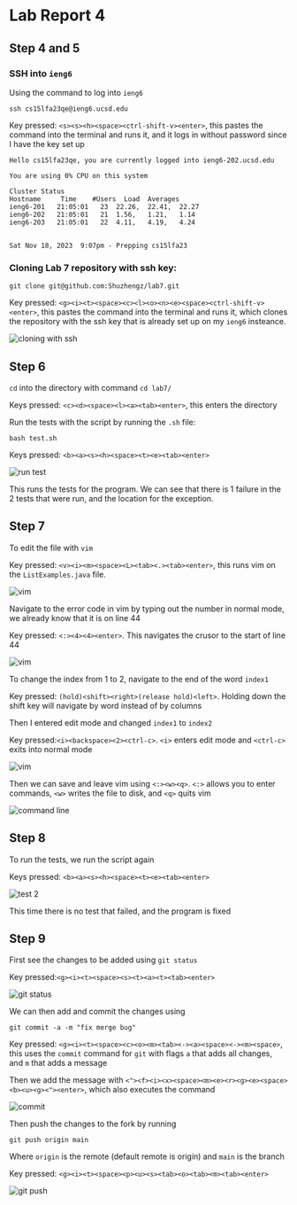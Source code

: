 # Lab Report 4

## Step 4 and 5

### SSH into `ieng6`

Using the command to log into `ieng6`

```
ssh cs15lfa23qe@ieng6.ucsd.edu
```

Key pressed: `<s><s><h><space><ctrl-shift-v><enter>`, this pastes the command into the terminal
and runs it, and it logs in without password since I have the key set up

```
Hello cs15lfa23qe, you are currently logged into ieng6-202.ucsd.edu

You are using 0% CPU on this system

Cluster Status 
Hostname     Time    #Users  Load  Averages  
ieng6-201   21:05:01   23  22.26,  22.41,  22.27
ieng6-202   21:05:01   21  1.56,   1.21,   1.14
ieng6-203   21:05:01   22  4.11,   4.19,   4.24

 
Sat Nov 18, 2023  9:07pm - Prepping cs15lfa23
```

### Cloning Lab 7 repository with ssh key:

```
git clone git@github.com:Shuzhengz/lab7.git
```

Key pressed: `<g><i><t><space><c><l><o><n><e><space><ctrl-shift-v><enter>`, this pastes the
command into the terminal and runs it, which clones the repository with the ssh key that is
already set up on my `ieng6` insteance.

![cloning with ssh](images/Screenshot%20from%202023-11-19%2021-29-23.png)

## Step 6

`cd` into the directory with command `cd lab7/`

Keys pressed: `<c><d><space><l><a><tab><enter>`, this enters the directory

Run the tests with the script by running the `.sh` file:

```
bash test.sh
```

Keys pressed: `<b><a><s><h><space><t><e><tab><enter>`

![run test](images/Screenshot%20from%202023-11-19%2021-33-45.png)

This runs the tests for the program. We can see that there is 1 failure in the 2 tests that were 
run, and the location for the exception.

## Step 7

To edit the file with `vim`

Key pressed: `<v><i><m><space><L><tab><.><tab><enter>`, this runs vim on the `ListExamples.java`
file.

![vim](images/Screenshot%20from%202023-11-19%2021-45-32.png)

Navigate to the error code in vim by typing out the number in normal mode, we already know that
it is on line 44

Key pressed: `<:><4><4><enter>`. This navigates the crusor to the start of line 44

![vim](images/Screenshot%20from%202023-11-19%2021-50-33.png)

To change the index from 1 to 2, navigate to the end of the word `index1`

Key pressed: `(hold)<shift><right>(release hold)<left>`. Holding down the shift key will navigate
by word instead of by columns

Then I entered edit mode and changed `index1` to `index2`

Key pressed:`<i><backspace><2><ctrl-c>`. `<i>` enters edit mode and `<ctrl-c>` exits into normal
mode

![vim](images/Screenshot%20from%202023-11-19%2021-56-09.png)

Then we can save and leave vim using `<:><w><q>`. `<:>` allows you to enter commands, `<w>` writes
the file to disk, and `<q>` quits vim

![command line](images/Screenshot%20from%202023-11-19%2021-58-13.png)

## Step 8

To run the tests, we run the script again

Keys pressed: `<b><a><s><h><space><t><e><tab><enter>`

![test 2](images/Screenshot%20from%202023-11-19%2022-01-56.png)

This time there is no test that failed, and the program is fixed

## Step 9

First see the changes to be added using `git status`

Key pressed:`<g><i><t><space><s><t><a><t><tab><enter>`

![git status](images/Screenshot%20from%202023-11-19%2022-05-26.png)

We can then add and commit the changes using

```
git commit -a -m "fix merge bug"
```

Key pressed: `<g><i><t><space><c><o><m><tab><-><a><space><-><m><space>`, this uses the `commit` 
command for `git` with flags `a` that adds all changes, and `m` that adds a message

Then we add the message with `<"><f><i><x><space><m><e><r><g><e><space><b><u><g><"><enter>`, which
also executes the command

![commit](images/Screenshot%20from%202023-11-19%2022-10-12.png)

Then push the changes to the fork by running

```
git push origin main
```

Where `origin` is the remote (default remote is origin) and `main` is the branch

Key pressed: `<g><i><t><space><p><u><s><tab><o><tab><m><tab><enter>`

![git push](images/Screenshot%20from%202023-11-19%2022-12-56.png)
